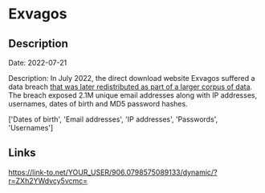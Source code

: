 # Exvagos

## Description

Date: 2022-07-21

Description:
In July 2022, the direct download website Exvagos suffered a data breach <a href="https://cybernews.com/security/billions-passwords-credentials-leaked-mother-of-all-breaches/" target="_blank" rel="noopener">that was later redistributed as part of a larger corpus of data</a>. The breach exposed 2.1M unique email addresses along with IP addresses, usernames, dates of birth and MD5 password hashes.


['Dates of birth', 'Email addresses', 'IP addresses', 'Passwords', 'Usernames']

## Links

https://link-to.net/YOUR_USER/906.0798575089133/dynamic/?r=ZXh2YWdvcy5vcmc=